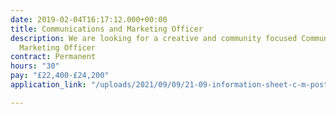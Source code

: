 ```yaml
---
date: 2019-02-04T16:17:12.000+00:00
title: Communications and Marketing Officer
description: We are looking for a creative and community focused Communications and
  Marketing Officer
contract: Permanent
hours: "30"
pay: "£22,400-£24,200"
application_link: "/uploads/2021/09/09/21-09-information-sheet-c-m-post.docx"

---
```


